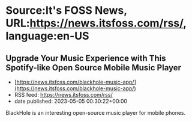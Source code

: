 # Source:It's FOSS News, URL:https://news.itsfoss.com/rss/, language:en-US

## Upgrade Your Music Experience with This Spotify-like Open Source Mobile Music Player
 - [https://news.itsfoss.com/blackhole-music-app/](https://news.itsfoss.com/blackhole-music-app/)
 - RSS feed: https://news.itsfoss.com/rss/
 - date published: 2023-05-05 00:30:22+00:00

BlackHole is an interesting open-source music player for mobile phones.


